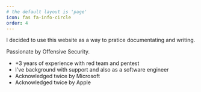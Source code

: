 ```yaml
---
# the default layout is 'page'
icon: fas fa-info-circle
order: 4
---
```


I decided to use this website as a way to pratice documentating and writing.

Passionate by Offensive Security.

- +3 years of experience with red team and pentest
- I've background with support and also as a software engineer
- Acknowledged twice by Microsoft
- Acknowledged twice by Apple
